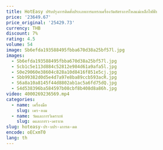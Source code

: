 ```yaml
---
title: HotEasy ปรับปรุงการติดตั้งประเภทการแทรกเครื่องวัดอัตราการไหลแม่เหล็กไฟฟ้า
price: '23649.67'
price_original: '25429.73'
currency: THB
discount: 7%
rating: 4.5
volume: 54
image: Sb6efda193588495fbba670d38a25bf57l.jpg
images:
  - Sb6efda193588495fbba670d38a25bf57l.jpg
  - Scb1c5e113d884c52812e984d61a9afa5l.jpg
  - S0e29060e38604c828a10d8416f851e5cj.jpg
  - Sbb99382d0d5e4d7a97e8ba89ccb593acR.jpg
  - S6a8a10a8145f44d8802ab1ac5a6fd75dQ.jpg
  - S4d538396ba584597b08cbf8b408d8a86h.jpg
video: 4000269236569.mp4
categories:
  - name: เครื่องมือ
    slug: เคร-องม
  - name: วัดและการวิเคราะห์
    slug: ดและการว-เคราะห
slug: hoteasy-ปร-บปร-งการต-ดต
encode: oECxmT0
lang: th
---
```

  